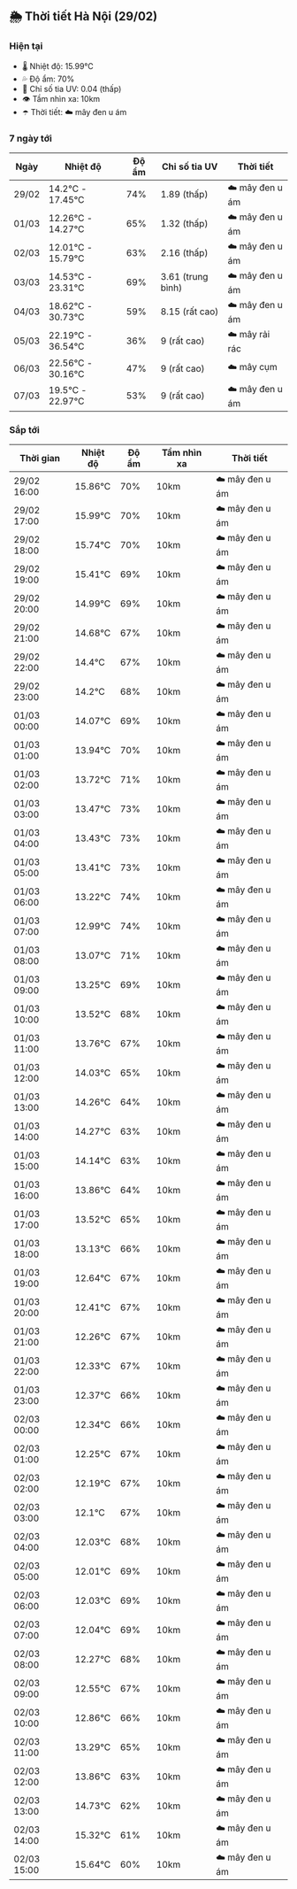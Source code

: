 ## 🌦️ Thời tiết Hà Nội (29/02)

### Hiện tại

- 🌡️ Nhiệt độ: 15.99℃
- 💦 Độ ẩm: 70%
- 🌟 Chỉ số tia UV: 0.04 (thấp)
- 👁️ Tầm nhìn xa: 10km
- ☂️ Thời tiết: ☁️ mây đen u ám

### 7 ngày tới

| Ngày | Nhiệt độ | Độ ẩm | Chỉ số tia UV | Thời tiết |
| --- | --- | --- | --- | --- |
| 29/02 | 14.2℃ - 17.45℃ | 74% | 1.89 (thấp) | ☁️ mây đen u ám |
| 01/03 | 12.26℃ - 14.27℃ | 65% | 1.32 (thấp) | ☁️ mây đen u ám |
| 02/03 | 12.01℃ - 15.79℃ | 63% | 2.16 (thấp) | ☁️ mây đen u ám |
| 03/03 | 14.53℃ - 23.31℃ | 69% | 3.61 (trung bình) | ☁️ mây đen u ám |
| 04/03 | 18.62℃ - 30.73℃ | 59% | 8.15 (rất cao) | ☁️ mây đen u ám |
| 05/03 | 22.19℃ - 36.54℃ | 36% | 9 (rất cao) | ☁️ mây rải rác |
| 06/03 | 22.56℃ - 30.16℃ | 47% | 9 (rất cao) | ☁️ mây cụm |
| 07/03 | 19.5℃ - 22.97℃ | 53% | 9 (rất cao) | ☁️ mây đen u ám |

### Sắp tới

| Thời gian | Nhiệt độ | Độ ẩm | Tầm nhìn xa | Thời tiết |
| --- | --- | --- | --- | --- |
| 29/02 16:00 | 15.86℃ | 70% | 10km | ☁️ mây đen u ám |
| 29/02 17:00 | 15.99℃ | 70% | 10km | ☁️ mây đen u ám |
| 29/02 18:00 | 15.74℃ | 70% | 10km | ☁️ mây đen u ám |
| 29/02 19:00 | 15.41℃ | 69% | 10km | ☁️ mây đen u ám |
| 29/02 20:00 | 14.99℃ | 69% | 10km | ☁️ mây đen u ám |
| 29/02 21:00 | 14.68℃ | 67% | 10km | ☁️ mây đen u ám |
| 29/02 22:00 | 14.4℃ | 67% | 10km | ☁️ mây đen u ám |
| 29/02 23:00 | 14.2℃ | 68% | 10km | ☁️ mây đen u ám |
| 01/03 00:00 | 14.07℃ | 69% | 10km | ☁️ mây đen u ám |
| 01/03 01:00 | 13.94℃ | 70% | 10km | ☁️ mây đen u ám |
| 01/03 02:00 | 13.72℃ | 71% | 10km | ☁️ mây đen u ám |
| 01/03 03:00 | 13.47℃ | 73% | 10km | ☁️ mây đen u ám |
| 01/03 04:00 | 13.43℃ | 73% | 10km | ☁️ mây đen u ám |
| 01/03 05:00 | 13.41℃ | 73% | 10km | ☁️ mây đen u ám |
| 01/03 06:00 | 13.22℃ | 74% | 10km | ☁️ mây đen u ám |
| 01/03 07:00 | 12.99℃ | 74% | 10km | ☁️ mây đen u ám |
| 01/03 08:00 | 13.07℃ | 71% | 10km | ☁️ mây đen u ám |
| 01/03 09:00 | 13.25℃ | 69% | 10km | ☁️ mây đen u ám |
| 01/03 10:00 | 13.52℃ | 68% | 10km | ☁️ mây đen u ám |
| 01/03 11:00 | 13.76℃ | 67% | 10km | ☁️ mây đen u ám |
| 01/03 12:00 | 14.03℃ | 65% | 10km | ☁️ mây đen u ám |
| 01/03 13:00 | 14.26℃ | 64% | 10km | ☁️ mây đen u ám |
| 01/03 14:00 | 14.27℃ | 63% | 10km | ☁️ mây đen u ám |
| 01/03 15:00 | 14.14℃ | 63% | 10km | ☁️ mây đen u ám |
| 01/03 16:00 | 13.86℃ | 64% | 10km | ☁️ mây đen u ám |
| 01/03 17:00 | 13.52℃ | 65% | 10km | ☁️ mây đen u ám |
| 01/03 18:00 | 13.13℃ | 66% | 10km | ☁️ mây đen u ám |
| 01/03 19:00 | 12.64℃ | 67% | 10km | ☁️ mây đen u ám |
| 01/03 20:00 | 12.41℃ | 67% | 10km | ☁️ mây đen u ám |
| 01/03 21:00 | 12.26℃ | 67% | 10km | ☁️ mây đen u ám |
| 01/03 22:00 | 12.33℃ | 67% | 10km | ☁️ mây đen u ám |
| 01/03 23:00 | 12.37℃ | 66% | 10km | ☁️ mây đen u ám |
| 02/03 00:00 | 12.34℃ | 66% | 10km | ☁️ mây đen u ám |
| 02/03 01:00 | 12.25℃ | 67% | 10km | ☁️ mây đen u ám |
| 02/03 02:00 | 12.19℃ | 67% | 10km | ☁️ mây đen u ám |
| 02/03 03:00 | 12.1℃ | 67% | 10km | ☁️ mây đen u ám |
| 02/03 04:00 | 12.03℃ | 68% | 10km | ☁️ mây đen u ám |
| 02/03 05:00 | 12.01℃ | 69% | 10km | ☁️ mây đen u ám |
| 02/03 06:00 | 12.03℃ | 69% | 10km | ☁️ mây đen u ám |
| 02/03 07:00 | 12.04℃ | 69% | 10km | ☁️ mây đen u ám |
| 02/03 08:00 | 12.27℃ | 68% | 10km | ☁️ mây đen u ám |
| 02/03 09:00 | 12.55℃ | 67% | 10km | ☁️ mây đen u ám |
| 02/03 10:00 | 12.86℃ | 66% | 10km | ☁️ mây đen u ám |
| 02/03 11:00 | 13.29℃ | 65% | 10km | ☁️ mây đen u ám |
| 02/03 12:00 | 13.86℃ | 63% | 10km | ☁️ mây đen u ám |
| 02/03 13:00 | 14.73℃ | 62% | 10km | ☁️ mây đen u ám |
| 02/03 14:00 | 15.32℃ | 61% | 10km | ☁️ mây đen u ám |
| 02/03 15:00 | 15.64℃ | 60% | 10km | ☁️ mây đen u ám |
